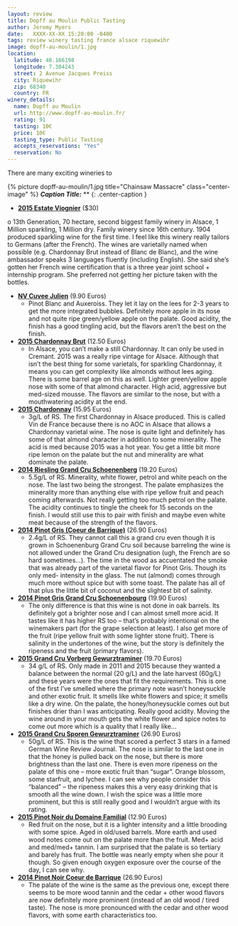 ```yaml
---
layout: review
title: Dopff au Moulin Public Tasting
author: Jeremy Myers
date:   XXXX-XX-XX 15:20:00 -0400
tags: review winery tasting france alsace riquewihr
image: dopff-au-moulin/1.jpg
location:
  latitude: 48.166198
  longitude: 7.304243
  street: 2 Avenue Jacques Preiss
  city: Riquewihr
  zip: 68340
  country: FR
winery_details:
  name: Dopff au Moulin
  url: http://www.dopff-au-moulin.fr/
  rating: 91
  tasting: 10€
  price: 10€
  tasting_type: Public Tasting
  accepts_reservations: "Yes"
  reservation: No
---
```

There are many exciting wineries to

{% picture dopff-au-moulin/1.jpg title="Chainsaw Massacre" class="center-image" %}
***Caption Title:*** **
{: .center-caption }

* [**2015 Estate Viognier**](https://www.cristomvineyards.com/product/2016-Estate-Viognier) ($30)

o	13th Generation, 70 hectare, second biggest family winery in Alsace, 1 Million sparkling, 1 Million dry.  Family winery since 16th century.  1904 produced sparkling wine for the first time.  I feel like this winery really tailors to Germans (after the French).  The wines are varietally named when possible (e.g. Chardonnay Brut instead of Blanc de Blanc), and the wine ambassador speaks 3 languages fluently (including English).  She said she’s gotten her French wine certification that is a three year joint school + internship program.  She preferred not getting her picture taken with the bottles.


* [**NV Cuvee Julien**]() (9.90 Euros)
  * Pinot Blanc and Auxeroiss.  They let it lay on the lees for 2-3 years to get the more integrated bubbles.  Definitely more apple in its nose and not quite ripe green/yellow apple on the palate.  Good acidity, the finish has a good tingling acid, but the flavors aren’t the best on the finish.
* [**2015 Chardonnay Brut**]() (12.50 Euros)
  * In Alsace, you can’t make a still Chardonnay.  It can only be used in Cremant.  2015 was a really ripe vintage for Alsace.  Although that isn’t the best thing for some varietals, for sparkling Chardonnay, it means you can get complexity like almonds without lees aging.  There is some barrel age on this as well.  Lighter green/yellow apple nose with some of that almond character. High acid, aggressive but med-sized mousse.  The flavors are similar to the nose, but with a mouthwatering acidity at the end.
* [**2015 Chardonnay**]() (15.95 Euros)
  * 3g/L of RS.  The first Chardonnay in Alsace produced.  This is called Vin de France because there is no AOC in Alsace that allows a Chardonnay varietal wine.  The nose is quite light and definitely has some of that almond character in addition to some minerality.  The acid is med because 2015 was a hot year.  You get a little bit more ripe lemon on the palate but the nut and minerality are what dominate the palate.
* [**2014 Riesling Grand Cru Schoenenberg**]() (19.20 Euros)
  * 5.5g/L of RS.  Minerality, white flower, petrol and white peach on the nose.  The last two being the strongest.  The palate emphasizes the minerality more than anything else with ripe yellow fruit and peach coming afterwards.  Not really getting too much petrol on the palate.  The acidity continues to tingle the cheek for 15 seconds on the finish.  I would still use this to pair with finish and maybe even white meat because of the strength of the flavors.
* [**2014 Pinot Gris (Coeur de Barrique)**]() (26.90 Euros)
  * 2.4g/L of RS.  They cannot call this a grand cru even though it is grown in Schoenenburg Grand Cru soil because barreling the wine is not allowed under the Grand Cru designation (ugh, the French are so hard sometimes…).  The time in the wood as accuentated the smoke that was already part of the varietal flavor for Pinot Gris.  Though its only med- intensity in the glass.  The nut (almond) comes through much more without spice but with some toast.  The palate has all of that plus the little bit of coconut and the slightest bit of salinity.
* [**2014 Pinot Gris Grand Cru Schoenenbourg**]() (19.90 Euros)
  * The only difference is that this wine is not done in oak barrels.  Its definitely got a brighter nose and I can almost smell more acid.  It tastes like it has higher RS too – that’s probably intentional on the winemakers part (for the grape selection at least).  I also get more of the fruit (ripe yellow fruit with some lighter stone fruit).  There is salinity in the undertones of the wine, but the story is definitely the ripeness and the fruit (primary flavors).
* [**2015 Grand Cru Vorberg Gewurztraminer**]() (19.70 Euros)
  * 34 g/L of RS.  Only made in 2011 and 2015 because they wanted a balance between the normal (20 g/L) and the late harvest (60g/L) and these years were the ones that fit the requirements.  This is one of the first I’ve smelled where the primary note wasn’t honeysuckle and other exotic fruit.  It smells like white flowers and spice; it smells like a dry wine.  On the palate, the honey/honeysuckle comes out but finishes drier than I was anticipating.  Really good acidity.  Moving the wine around in your mouth gets the white flower and spice notes to come out more which is a quality that I really like…
* [**2015 Grand Cru Sporen Gewurztraminer**]() (26.90 Euros)
  * 50g/L of RS.  This is the wine that scored a perfect 3 stars in a famed German Wine Review Journal.  The nose is similar to the last one in that the honey is pulled back on the nose, but there is more brightness than the last one.  There is even more ripeness on the palate of this one – more exotic fruit than “sugar”.  Orange blossom, some starfruit, and lychee.  I can see why people consider this “balanced” – the ripeness makes this a very easy drinking that is smooth all the wine down.  I wish the spice was a little more prominent, but this is still really good and I wouldn’t argue with its rating.
* [**2015 Pinot Noir du Domaine Familial**]() (12.90 Euros)
  * Red fruit on the nose, but it is a lighter intensity and a little brooding with some spice.  Aged in old/used barrels.  More earth and used wood notes come out on the palate more than the fruit.  Med+ acid and med/med+ tannin.  I am surprised that the palate is so tertiary and barely has fruit.  The bottle was nearly empty when she pour it though.  So given enough oxygen exposure over the course of the day, I can see why.
* [**2014 Pinot Noir Coeur de Barrique**]() (26.90 Euros)
  * The palate of the wine is the same as the previous one, except there seems to be more wood tannin and the cedar + other wood flavors are now definitely more prominent (instead of an old wood / tired taste).  The nose is more pronounced with the cedar and other wood flavors, with some earth characteristics too.

